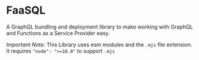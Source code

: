 # FaaSQL

A GraphQL bundling and deployment library to make working with GraphQL and Functions as a Service Provider easy.

*Important Note:* This Library uses esm modules and the `.mjs` file extension. It requires `"node": ">=10.0"` to support `.mjs`   